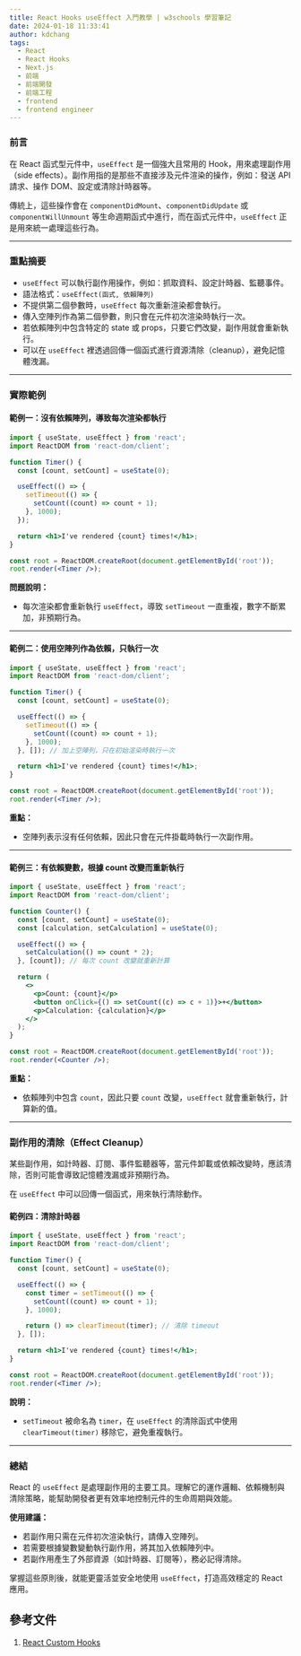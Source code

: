 ```yaml
---
title: React Hooks useEffect 入門教學 | w3schools 學習筆記
date: 2024-01-18 11:33:41
author: kdchang
tags:
  - React
  - React Hooks
  - Next.js
  - 前端
  - 前端開發
  - 前端工程
  - frontend
  - frontend engineer
---
```


### 前言

在 React 函式型元件中，`useEffect` 是一個強大且常用的 Hook，用來處理副作用（side effects）。副作用指的是那些不直接涉及元件渲染的操作，例如：發送 API 請求、操作 DOM、設定或清除計時器等。

傳統上，這些操作會在 `componentDidMount`、`componentDidUpdate` 或 `componentWillUnmount` 等生命週期函式中進行，而在函式元件中，`useEffect` 正是用來統一處理這些行為。

---

### 重點摘要

- `useEffect` 可以執行副作用操作，例如：抓取資料、設定計時器、監聽事件。
- 語法格式：`useEffect(函式, 依賴陣列)`
- 不提供第二個參數時，`useEffect` 每次重新渲染都會執行。
- 傳入空陣列作為第二個參數，則只會在元件初次渲染時執行一次。
- 若依賴陣列中包含特定的 state 或 props，只要它們改變，副作用就會重新執行。
- 可以在 `useEffect` 裡透過回傳一個函式進行資源清除（cleanup），避免記憶體洩漏。

---

### 實際範例

#### 範例一：沒有依賴陣列，導致每次渲染都執行

```jsx
import { useState, useEffect } from 'react';
import ReactDOM from 'react-dom/client';

function Timer() {
  const [count, setCount] = useState(0);

  useEffect(() => {
    setTimeout(() => {
      setCount((count) => count + 1);
    }, 1000);
  });

  return <h1>I've rendered {count} times!</h1>;
}

const root = ReactDOM.createRoot(document.getElementById('root'));
root.render(<Timer />);
```

**問題說明：**

- 每次渲染都會重新執行 `useEffect`，導致 `setTimeout` 一直重複，數字不斷累加，非預期行為。

---

#### 範例二：使用空陣列作為依賴，只執行一次

```jsx
import { useState, useEffect } from 'react';
import ReactDOM from 'react-dom/client';

function Timer() {
  const [count, setCount] = useState(0);

  useEffect(() => {
    setTimeout(() => {
      setCount((count) => count + 1);
    }, 1000);
  }, []); // 加上空陣列，只在初始渲染時執行一次

  return <h1>I've rendered {count} times!</h1>;
}

const root = ReactDOM.createRoot(document.getElementById('root'));
root.render(<Timer />);
```

**重點：**

- 空陣列表示沒有任何依賴，因此只會在元件掛載時執行一次副作用。

---

#### 範例三：有依賴變數，根據 count 改變而重新執行

```jsx
import { useState, useEffect } from 'react';
import ReactDOM from 'react-dom/client';

function Counter() {
  const [count, setCount] = useState(0);
  const [calculation, setCalculation] = useState(0);

  useEffect(() => {
    setCalculation(() => count * 2);
  }, [count]); // 每次 count 改變就重新計算

  return (
    <>
      <p>Count: {count}</p>
      <button onClick={() => setCount((c) => c + 1)}>+</button>
      <p>Calculation: {calculation}</p>
    </>
  );
}

const root = ReactDOM.createRoot(document.getElementById('root'));
root.render(<Counter />);
```

**重點：**

- 依賴陣列中包含 `count`，因此只要 `count` 改變，`useEffect` 就會重新執行，計算新的值。

---

### 副作用的清除（Effect Cleanup）

某些副作用，如計時器、訂閱、事件監聽器等，當元件卸載或依賴改變時，應該清除，否則可能會導致記憶體洩漏或非預期行為。

在 `useEffect` 中可以回傳一個函式，用來執行清除動作。

#### 範例四：清除計時器

```jsx
import { useState, useEffect } from 'react';
import ReactDOM from 'react-dom/client';

function Timer() {
  const [count, setCount] = useState(0);

  useEffect(() => {
    const timer = setTimeout(() => {
      setCount((count) => count + 1);
    }, 1000);

    return () => clearTimeout(timer); // 清除 timeout
  }, []);

  return <h1>I've rendered {count} times!</h1>;
}

const root = ReactDOM.createRoot(document.getElementById('root'));
root.render(<Timer />);
```

**說明：**

- `setTimeout` 被命名為 `timer`，在 `useEffect` 的清除函式中使用 `clearTimeout(timer)` 移除它，避免重複執行。

---

### 總結

React 的 `useEffect` 是處理副作用的主要工具。理解它的運作邏輯、依賴機制與清除策略，能幫助開發者更有效率地控制元件的生命周期與效能。

**使用建議：**

- 若副作用只需在元件初次渲染執行，請傳入空陣列。
- 若需要根據變數變動執行副作用，將其加入依賴陣列中。
- 若副作用產生了外部資源（如計時器、訂閱等），務必記得清除。

掌握這些原則後，就能更靈活並安全地使用 `useEffect`，打造高效穩定的 React 應用。

## 參考文件

1. [React Custom Hooks](https://www.w3schools.com/react/react_customhooks.asp)
